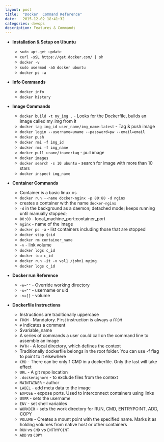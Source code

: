 ```yaml
---
layout: post
title:  "Docker  Command Reference"
date:   2015-12-02 18:41:32
categories: devops
description: Features & Commands
---
```


* __Installation & Setup on Ubuntu__
  * `sudo apt-get update`
  * `curl -sSL https://get.docker.com/ | sh`
  * `docker -v`
  * `sudo usermod -aG docker ubuntu`
  * `docker ps -a`

* __Info Commands__
  * `docker info`
  * `docker history`

* __Image Commands__
  * `docker build -t my_img .` - Looks for the Dockerfile, builds an image called my_img from it
  * `docker tag img_id user_name/img_name:latest` - Tag & push image
  * `docker login --username=uname --password=pw --email=email`
  * `docker push`
  * `docker rmi -f img_id`
  * `docker rmi -f img_name`
  * `docker pull uname/iname:tag` - pull image
  * `docker images`
  * `docker search -s 10 ubuntu` - search for image with more than 10 stars
  * `docker inspect img_name`

* __Container Commands__
  * Container is a basic linux os
  * `docker run --name docker-nginx -p 80:80 -d nginx`
  * creates a container with the name `docker-nginx`
  * `-d` in the background as a daemon; detached mode; keeps running until manually stopped;
  * `80:80` - local_machine_port:container_port
  * `nginx` - name of the image
  * `docker ps -a` - list containers including those that are stopped
  * `docker stop $cid`
  * `docker rm container_name`
  * `-v` - link volume
  * `docker logs c_id`
  * `docker top c_id`
  * `docker run -it -v vol1 /john1 myimg`
  * `docker logs c_id`

* __Docker run Reference__
  * `-w=""` - Override working directory
  * `-u=""` - username or uid
  * `-v=[]` - volume

* __Dockerfile Instructions__
  * Instructions are traditionally uppercase
  * `FROM` - Mandatory. First instruction is always a `FROM`
  * `#` indicates a comment
  * $variable_name
  * A series of commands a user could call on the command line to assemble an image
  * `PATH` - A local directory, which defines the context
  * Traditionally dockerfile belongs in the root folder. You can use -f flag to point to it elsewhere
  * `CMD` - There can be only 1 CMD in a dockerfile. Only the last will take effect
  * `URL` - A git repo location
  * `.dockerignore` - to exclude files from the context
  * `MAINTAINER` - author
  * `LABEL` - add meta data to the image
  * `EXPOSE` - expose ports. Used to interconnect containers using links
  * `USER` - sets the username
  * `ENV` - set shell variables
  * `WORKDIR` - sets the work directory for RUN, CMD, ENTRYPOINT, ADD, COPY
  * `VOLUME` - Creates a mount point with the specified name. Marks it as holding volumes from native host or other containers
  * `RUN` vs `CMD` vs `ENTRYPOINT`
  * `ADD` vs `COPY`
